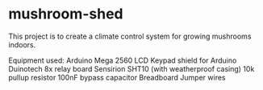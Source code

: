 # mushroom-shed
This project is to create a climate control system for growing mushrooms indoors.

Equipment used: 
Arduino Mega 2560
LCD Keypad shield for Arduino
Duinotech 8x relay board
Sensirion SHT10 (with weatherproof casing)
10k pullup resistor
100nF bypass capacitor
Breadboard
Jumper wires
